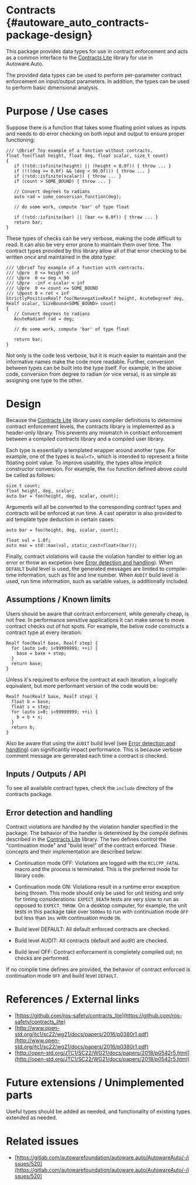 Contracts {#autoware_auto_contracts-package-design}
===========

This package provides data types for use in contract enforcement and acts as a common interface to the [Contracts Lite](https://github.com/ros-safety/contracts_lite) library for use in Autoware.Auto.

The provided data types can be used to perform per-parameter contract enforcement on input/output parameters.
In addition, the types can be used to perform basic dimensional analysis.


# Purpose / Use cases

Suppose there is a function that takes some floating point values as inputs and needs to do error checking on both input and output to ensure proper functioning:

```
/// \@brief Toy example of a function without contracts.
float foo(float height, float deg, float scalar, size_t count)
{
   if (!std::isfinite(height) || (height < 0.0f)) { throw ... }
   if (!((deg >= 0.0f) && (deg < 90.0f))) { throw ... }
   if (!std::isfinite(scalar)) { throw ... }
   if (count > SOME_BOUND) { throw ... }
   
   // Convert degrees to radians
   auto rad = some_conversion_function(deg);
   
   // do some work, compute 'bar' of type float
   
   if (!std::isfinite(bar) || (bar <= 0.0f)) { throw ... }
   return bar;
}
```

These types of checks can be very verbose, making the code difficult to read.
It can also be very error prone to maintain them over time.
The contract types provided by this library allow all of that error checking to be written _once_ and maintained in the _data type_:

```
/// \@brief Toy example of a function with contracts.
/// \@pre  0 <= height < inf
/// \@pre  0 <= deg < 90
/// \@pre  -inf < scalar < inf
/// \@pre  0 <= count <= SOME_BOUND
/// \@post 0 < ret < inf
StrictlyPositiveRealf foo(NonnegativeRealf height, AcuteDegreef deg, Realf scalar, SizeBound<SOME_BOUND> count)
{  
   // Convert degrees to radians
   AcuteRadianf rad = deg;
   
   // do some work, compute 'bar' of type float
   
   return bar;
}
```

Not only is the code less verbose, but it is much easier to maintain and the informative names make the code more readable.
Further, conversion between types can be built into the type itself.
For example, in the above code, conversion from degree to radian (or vice versa), is as simple as assigning one type to the other.

# Design

Because the [Contracts Lite](https://github.com/ros-safety/contracts_lite) library uses compiler definitions to determine contract enforcement levels, the contracts library is implemented as a header-only library.
This prevents any mismatch in contract enforcement between a compiled contracts library and a compiled user library.

Each type is essentially a templated wrapper around another type.
For example, one of the types is `Real<T>`, which is intended to represent a finite floating point value.
To improve usability, the types allow implicit constructor conversion.
For example, the `foo` function defined above could be called as follows:

```
size_t count;
float height, deg, scalar;
auto bar = foo(height, deg, scalar, count);
```

Arguments will all be converted to the corresponding contract types and contracts will be enforced at run time.
A cast operator is also provided to aid template type deduction in certain cases:

```
auto bar = foo(height, deg, scalar, count);

float val = 1.0f;
auto max = std::max(val, static_cast<float>(bar));
```

Finally, contract violations will cause the violation handler to either log an error or throw an excpetion (see [Error detection and handling](#error-detection-and-handling)). When `DEFAULT` build level is used, the generated messages are limited to compile-time information, such as file and line number. When `AUDIT` build level is used, run time information, such as variable values, is additionally included.

## Assumptions / Known limits

Users should be aware that contract enforcement, while generally cheap, is not free.
In performance sensitive applications it can make sense to move contract checks out of hot spots.
For example, the below code constructs a contract type at every iteration:

```
Realf foo(Realf base, Realf step) {
  for (auto i=0; i<99999999; ++i) {
    base = base + step;
  }
  return base;
}
```

Unless it's required to enforce the contract at each iteration, a logically equivalent, but more performant version of the code would be:

```
Realf foo(Realf base, Realf step) {
  float b = base;
  float s = step;
  for (auto i=0; i<99999999; ++i) {
    b = b + s;
  }
  return b;
}
```

Also be aware that using the `AUDIT` build level (see [Error detection and handling](#error-detection-and-handling)) can significantly impact performance.
This is because verbose comment message are generated each time a contract is checked.

## Inputs / Outputs / API

To see all available contract types, check the `include` directory of the contracts package.


## Error detection and handling

Contract violations are handled by the violation handler specified in the package.
The behavior of the handler is determined by the compile defines described in the [Contracts Lite](https://github.com/ros-safety/contracts_lite) library.
The two defines control the "continuation mode" and "build level" of the contract enforced.
These concepts and their implementation are described below:

- Continuation mode OFF: Violations are logged with the `RCLCPP_FATAL` macro and the process is terminated. This is the preferred mode for library code.
- Continuation mode ON: Violations result in a runtime error exception being thrown. This mode should only be used for unit testing and only for timing considerations: `EXPECT_DEATH` tests are very slow to run as opposed to `EXPECT_THROW`. On a desktop computer, for example, the unit tests in this package take over `5600ms` to run with continuation mode `OFF` but less than `1ms` with continuation mode `ON`.

- Build level DEFAULT: All default enforced contracts are checked.
- Build level AUDIT: All contracts (default and audit) are checked.
- Build level OFF: Contract enforcement is completely compiled out; no checks are performed.

If no compile time defines are provided, the behavior of contract enforced is continuation mode `OFF` and build level `DEFAULT`.


# References / External links

- [https://github.com/ros-safety/contracts_lite](https://github.com/ros-safety/contracts_lite)
- [http://www.open-std.org/jtc1/sc22/wg21/docs/papers/2016/p0380r1.pdf](http://www.open-std.org/jtc1/sc22/wg21/docs/papers/2016/p0380r1.pdf)
- [http://open-std.org/JTC1/SC22/WG21/docs/papers/2018/p0542r5.html](http://open-std.org/JTC1/SC22/WG21/docs/papers/2018/p0542r5.html)


# Future extensions / Unimplemented parts

Useful types should be added as needed, and functionality of existing types extended as needed.


# Related issues

- [https://gitlab.com/autowarefoundation/autoware.auto/AutowareAuto/-/issues/520](https://gitlab.com/autowarefoundation/autoware.auto/AutowareAuto/-/issues/520)
